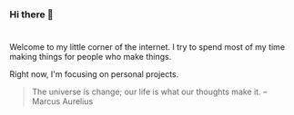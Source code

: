 ### Hi there 👋
#
Welcome to my little corner of the internet. I try to spend most of my time making things for people who make things.

Right now, I'm focusing on personal projects.

> The universe is change; our life is what our thoughts make it. – Marcus Aurelius
